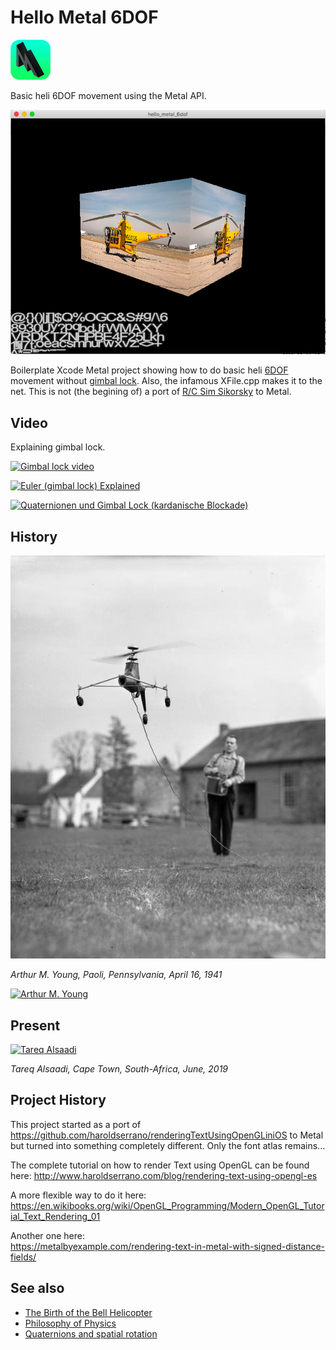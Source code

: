# Hello Metal 6DOF

![alt text](metal-2-64x64.png "Metal 3")

Basic heli 6DOF movement using the Metal API.

![alt text](sikorsky.png "Sikorsky")


Boilerplate Xcode Metal project showing how to do basic heli [6DOF](https://en.wikipedia.org/wiki/Six_degrees_of_freedom) movement without [gimbal lock](https://en.wikipedia.org/wiki/Gimbal_lock).
Also, the infamous XFile.cpp makes it to the net.
This is not (the begining of) a port of [R/C Sim Sikorsky](https://blacksphere2.github.io/rcsim.html) to Metal.

## Video
Explaining gimbal lock.<p>
[![Gimbal lock video](http://img.youtube.com/vi/q0jgqeS_ACM/0.jpg)](https://www.youtube.com/watch?v=q0jgqeS_ACM)


[![Euler (gimbal lock) Explained](http://img.youtube.com/vi/zc8b2Jo7mno/0.jpg)](https://www.youtube.com/watch?v=zc8b2Jo7mno)


[![Quaternionen und Gimbal Lock (kardanische Blockade)](http://img.youtube.com/vi/kHFwysRM2ps/0.jpg)](https://www.youtube.com/watch?v=kHFwysRM2ps)





## History
![alt text](Model_helicopter_being_controlled_by_its_creator_Arthur_M._Young.jpg "Arthur M. Young")

*Arthur M. Young, Paoli, Pennsylvania, April 16, 1941*

[![Arthur M. Young](http://img.youtube.com/vi/uir9Engj4v4/0.jpg)](https://youtu.be/uir9Engj4v4?t=525)


## Present
[![Tareq Alsaadi](http://img.youtube.com/vi/YCb5TcEmdow/0.jpg)](https://www.youtube.com/watch?v=YCb5TcEmdow)

*Tareq Alsaadi, Cape Town, South-Africa, June, 2019*

<!--1941-2019 => one human life's worth of technological progress.-->

## Project History
This project started as a port of https://github.com/haroldserrano/renderingTextUsingOpenGLiniOS to Metal but turned into something completely different. Only the font atlas remains...

The complete tutorial on how to render Text using OpenGL can be found here:
http://www.haroldserrano.com/blog/rendering-text-using-opengl-es

A more flexible way to do it here:
https://en.wikibooks.org/wiki/OpenGL_Programming/Modern_OpenGL_Tutorial_Text_Rendering_01

Another one here:<br>
https://metalbyexample.com/rendering-text-in-metal-with-signed-distance-fields/


## See also
* [The Birth of the Bell Helicopter](https://www.youtube.com/watch?v=uir9Engj4v4&list=PL63C95D4821B4CFCE)
* [Philosophy of Physics](https://m.youtube.com/watch?v=DACcyBN5Jng)
* [Quaternions and spatial rotation](https://en.wikipedia.org/wiki/Quaternions_and_spatial_rotation)
